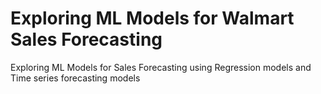 # Exploring ML Models for Walmart Sales Forecasting
Exploring ML Models for Sales Forecasting using Regression models and Time series forecasting models

